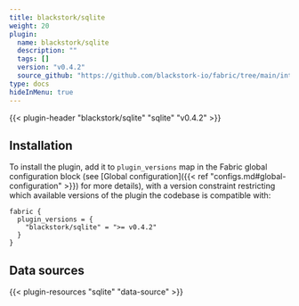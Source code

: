 ```yaml
---
title: blackstork/sqlite
weight: 20
plugin:
  name: blackstork/sqlite
  description: ""
  tags: []
  version: "v0.4.2"
  source_github: "https://github.com/blackstork-io/fabric/tree/main/internal/sqlite/"
type: docs
hideInMenu: true
---
```


{{< plugin-header "blackstork/sqlite" "sqlite" "v0.4.2" >}}

## Installation

To install the plugin, add it to `plugin_versions` map in the Fabric global configuration block (see [Global configuration]({{< ref "configs.md#global-configuration" >}}) for more details), with a version constraint restricting which available versions of the plugin the codebase is compatible with:

```hcl
fabric {
  plugin_versions = {
    "blackstork/sqlite" = ">= v0.4.2"
  }
}
```


## Data sources

{{< plugin-resources "sqlite" "data-source" >}}
